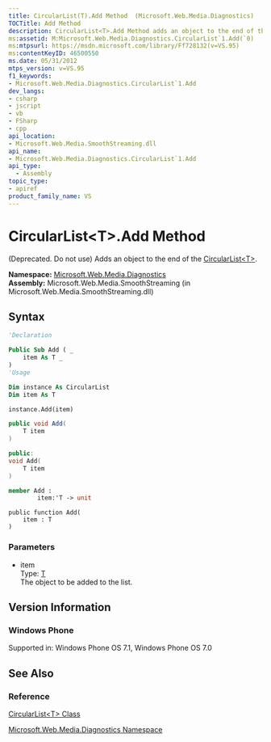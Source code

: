 ```yaml
---
title: CircularList(T).Add Method  (Microsoft.Web.Media.Diagnostics)
TOCTitle: Add Method
description: CircularList<T>.Add Method adds an object to the end of the CircularList<T>. The Namespace is Microsoft.Web.Media.Diagnostics. 
ms:assetid: M:Microsoft.Web.Media.Diagnostics.CircularList`1.Add(`0)
ms:mtpsurl: https://msdn.microsoft.com/library/Ff728132(v=VS.95)
ms:contentKeyID: 46500550
ms.date: 05/31/2012
mtps_version: v=VS.95
f1_keywords:
- Microsoft.Web.Media.Diagnostics.CircularList`1.Add
dev_langs:
- csharp
- jscript
- vb
- FSharp
- cpp
api_location:
- Microsoft.Web.Media.SmoothStreaming.dll
api_name:
- Microsoft.Web.Media.Diagnostics.CircularList`1.Add
api_type:
  - Assembly
topic_type:
- apiref
product_family_name: VS
---
```


# CircularList\<T\>.Add Method

(Deprecated. Do not use) Adds an object to the end of the [CircularList\<T\>](circularlist-t-class-microsoft-web-media-diagnostics_1.md).

**Namespace:**  [Microsoft.Web.Media.Diagnostics](microsoft-web-media-diagnostics-namespace_1.md)  
**Assembly:**  Microsoft.Web.Media.SmoothStreaming (in Microsoft.Web.Media.SmoothStreaming.dll)

## Syntax

```vb
'Declaration

Public Sub Add ( _
    item As T _
)
'Usage

Dim instance As CircularList
Dim item As T

instance.Add(item)
```

```csharp
public void Add(
    T item
)
```

```cpp
public:
void Add(
    T item
)
```

``` fsharp
member Add : 
        item:'T -> unit 
```

```jscript
public function Add(
    item : T
)
```

### Parameters

  - item  
    Type: [T](circularlist-t-class-microsoft-web-media-diagnostics_1.md)  
    The object to be added to the list.

## Version Information

### Windows Phone

Supported in: Windows Phone OS 7.1, Windows Phone OS 7.0  

## See Also

### Reference

[CircularList\<T\> Class](circularlist-t-class-microsoft-web-media-diagnostics_1.md)

[Microsoft.Web.Media.Diagnostics Namespace](microsoft-web-media-diagnostics-namespace_1.md)
